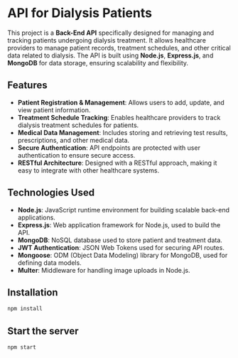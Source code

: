 # API for Dialysis Patients

This project is a **Back-End API** specifically designed for managing and tracking patients undergoing dialysis treatment. It allows healthcare providers to manage patient records, treatment schedules, and other critical data related to dialysis. The API is built using **Node.js**, **Express.js**, and **MongoDB** for data storage, ensuring scalability and flexibility.

## Features

- **Patient Registration & Management**: Allows users to add, update, and view patient information.
- **Treatment Schedule Tracking**: Enables healthcare providers to track dialysis treatment schedules for patients.
- **Medical Data Management**: Includes storing and retrieving test results, prescriptions, and other medical data.
- **Secure Authentication**: API endpoints are protected with user authentication to ensure secure access.
- **RESTful Architecture**: Designed with a RESTful approach, making it easy to integrate with other healthcare systems.
  
## Technologies Used

- **Node.js**: JavaScript runtime environment for building scalable back-end applications.
- **Express.js**: Web application framework for Node.js, used to build the API.
- **MongoDB**: NoSQL database used to store patient and treatment data.
- **JWT Authentication**: JSON Web Tokens used for securing API routes.
- **Mongoose**: ODM (Object Data Modeling) library for MongoDB, used for defining data models.
- **Multer**: Middleware for handling image uploads in Node.js.


## Installation 
```bash
npm install
```

## Start the server
```bash
npm start
```
